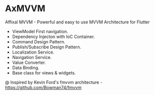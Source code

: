 # AxMVVM
Affixal MVVM - Powerful and easy to use MVVM Architecture for Flutter

- ViewModel First navigation.
- Dependency Injecton with IoC Container.
- Command Design Pattern.
- Publish/Subscribe Design Pattern.
- Localization Service.
- Navigation Service.
- Value Converter.
- Data Binding.
- Base class for views & widgets.

@ Inspired by Kevin Ford's fmvvm architecture - https://github.com/Bowman74/fmvvm
